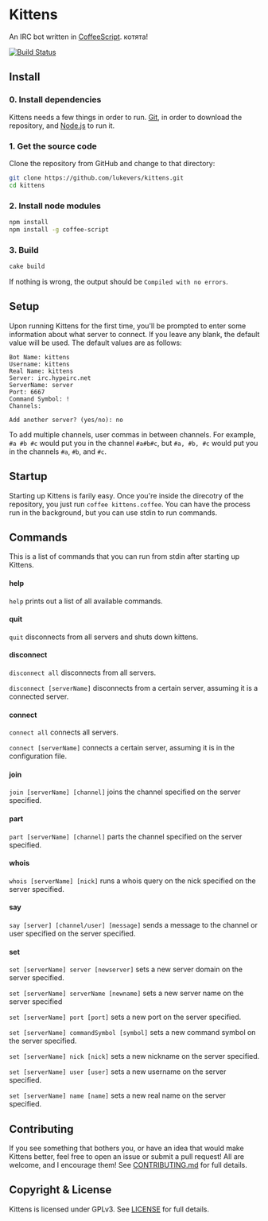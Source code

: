 # Kittens

An IRC bot written in [CoffeeScript](http://coffeescript.org/). котята!

[![Build Status](https://travis-ci.org/lukevers/kittens.png?branch=master)](https://travis-ci.org/lukevers/kittens)

## Install

### 0. Install dependencies

Kittens needs a few things in order to run. [Git](http://git-scm.com/), in order to download the repository, and [Node.js](http://nodejs.org/) to run it.

### 1. Get the source code

Clone the repository from GitHub and change to that directory:

```bash
git clone https://github.com/lukevers/kittens.git
cd kittens
```

### 2. Install node modules

```bash
npm install
npm install -g coffee-script
```

### 3. Build

```bash
cake build
```

If nothing is wrong, the output should be `Compiled with no errors`.

## Setup

Upon running Kittens for the first time, you'll be prompted to enter some information about what server to connect. If you leave any blank, the default value will be used. The default values are as follows:

```
Bot Name: kittens
Username: kittens
Real Name: kittens
Server: irc.hypeirc.net
ServerName: server
Port: 6667
Command Symbol: !
Channels:

Add another server? (yes/no): no
```

To add multiple channels, user commas in between channels. For example, `#a #b #c` would put you in the channel `#a#b#c`, but `#a, #b, #c` would put you in the channels `#a`, `#b`, and `#c`.

## Startup

Starting up Kittens is farily easy. Once you're inside the direcotry of the repository, you just run `coffee kittens.coffee`. You can have the process run in the background, but you can use stdin to run commands.

## Commands

This is a list of commands that you can run from stdin after starting up Kittens.

#### help

`help` prints out a list of all available commands.

#### quit

`quit` disconnects from all servers and shuts down kittens.

#### disconnect

`disconnect all` disconnects from all servers.

`disconnect [serverName]` disconnects from a certain server, assuming it is a connected server.

#### connect

`connect all` connects all servers.

`connect [serverName]` connects a certain server, assuming it is in the configuration file.

#### join

`join [serverName] [channel]` joins the channel specified on the server specified.

#### part

`part [serverName] [channel]` parts the channel specified on the server specified.

#### whois

`whois [serverName] [nick]` runs a whois query on the nick specified on the server specified.

#### say

`say [server] [channel/user] [message]` sends a message to the channel or user specified on the server specified.

#### set

`set [serverName] server [newserver]` sets a new server domain on the server specified.

`set [serverName] serverName [newname]` sets a new server name on the server specified

`set [serverName] port [port]` sets a new port on the server specified.

`set [serverName] commandSymbol [symbol]` sets a new command symbol on the server specified.

`set [serverName] nick [nick]` sets a new nickname on the server specified.

`set [serverName] user [user]` sets a new username on the server specified.

`set [serverName] name [name]` sets a new real name on the server specified.

## Contributing

If you see something that bothers you, or have an idea that would make Kittens better, feel free to open an issue or submit a pull request! All are welcome, and I encourage them! See [CONTRIBUTING.md](./CONTRIBUTING.md) for full details.

## Copyright & License

Kittens is licensed under GPLv3. See [LICENSE](./LICENSE) for full details.
